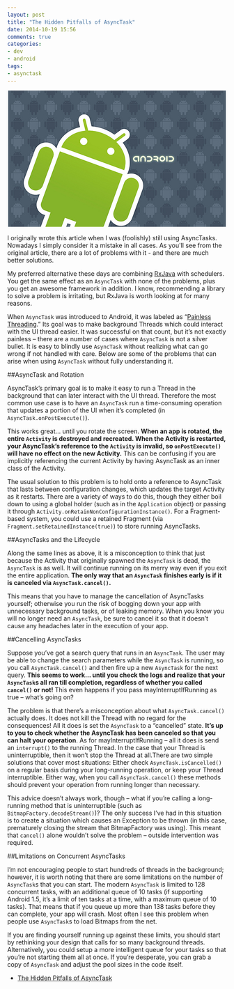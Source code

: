 ```yaml
---
layout: post
title: "The Hidden Pitfalls of AsyncTask"
date: 2014-10-19 15:56
comments: true
categories: 
- dev
- android
tags:
- asynctask
---
```

<p><center><img src="/images/android_logo.jpg"/></center></p>

I originally wrote this article when I was (foolishly) still using AsyncTasks. Nowadays I simply consider it a mistake in all cases. As you'll see from the original article, there are a lot of problems with it - and there are much better solutions.

My preferred alternative these days are combining [RxJava](https://github.com/Netflix/RxJava) with schedulers. You get the same effect as an ``AsyncTask`` with none of the problems, plus you get an awesome framework in addition. I know, recommending a library to solve a problem is irritating, but RxJava is worth looking at for many reasons.

When ``AsyncTask`` was introduced to Android, it was labeled as “[Painless Threading](http://android-developers.blogspot.com/2009/05/painless-threading.html).” Its goal was to make background Threads which could interact with the UI thread easier. It was successful on that count, but it’s not exactly painless – there are a number of cases where ``AsyncTask`` is not a silver bullet. It is easy to blindly use ``AsyncTask`` without realizing what can go wrong if not handled with care. Below are some of the problems that can arise when using ``AsyncTask`` without fully understanding it.

<!-- more -->

##AsyncTask and Rotation

AsyncTask’s primary goal is to make it easy to run a Thread in the background that can later interact with the UI thread. Therefore the most common use case is to have an ``AsyncTask`` run a time-consuming operation that updates a portion of the UI when it’s completed (in ``AsyncTask.onPostExecute()``).

This works great… until you rotate the screen. **When an app is rotated, the entire ``Activity`` is destroyed and recreated. When the Activity is restarted, your AsyncTask’s reference to the ``Activity`` is invalid, so ``onPostExecute()`` will have no effect on the new Activity.** This can be confusing if you are implicitly referencing the current Activity by having AsyncTask as an inner class of the Activity.

The usual solution to this problem is to hold onto a reference to AsyncTask that lasts between configuration changes, which updates the target Activity as it restarts. There are a variety of ways to do this, though they either boil down to using a global holder (such as in the ``Application`` object) or passing it through ``Activity.onRetainNonConfigurationInstance()``. For a Fragment-based system, you could use a retained Fragment (via ``Fragment.setRetainedInstance(true)``) to store running AsyncTasks.

##AsyncTasks and the Lifecycle

Along the same lines as above, it is a misconception to think that just because the Activity that originally spawned the ``AsyncTask`` is dead, the ``AsyncTask`` is as well. It will continue running on its merry way even if you exit the entire application. **The only way that an ``AsyncTask`` finishes early is if it is canceled via ``AsyncTask.cancel()``.**

This means that you have to manage the cancellation of AsyncTasks yourself; otherwise you run the risk of bogging down your app with unnecessary background tasks, or of leaking memory. When you know you will no longer need an ``AsyncTask``, be sure to cancel it so that it doesn’t cause any headaches later in the execution of your app.

##Cancelling AsyncTasks

Suppose you’ve got a search query that runs in an ``AsyncTask``. The user may be able to change the search parameters while the ``AsyncTask`` is running, so you call ``AsyncTask.cancel()`` and then fire up a new ``AsyncTask`` for the next query. **This seems to work… until you check the logs and realize that your ``AsyncTask``s all ran till completion, regardless of whether you called ``cancel()`` or not!** This even happens if you pass mayInterruptIfRunning as true – what’s going on?

The problem is that there’s a misconception about what ``AsyncTask.cancel()`` actually does. It does not kill the Thread with no regard for the consequences! All it does is set the ``AsyncTask`` to a “cancelled” state. **It’s up to you to check whether the AsyncTask has been canceled so that you can halt your operation**. As for mayInterruptIfRunning – all it does is send an ``interrupt()`` to the running Thread. In the case that your Thread is uninterruptible, then it won’t stop the Thread at all.There are two simple solutions that cover most situations: Either check ``AsyncTask.isCancelled()`` on a regular basis during your long-running operation, or keep your Thread interruptible. Either way, when you call ``AsyncTask.cancel()`` these methods should prevent your operation from running longer than necessary.

This advice doesn’t always work, though – what if you’re calling a long-running method that is uninterruptible (such as ``BitmapFactory.decodeStream()``)? The only success I’ve had in this situation is to create a situation which causes an Exception to be thrown (in this case, prematurely closing the stream that BitmapFactory was using). This meant that ``cancel()`` alone wouldn’t solve the problem – outside intervention was required.

##Limitations on Concurrent AsyncTasks

I’m not encouraging people to start hundreds of threads in the background; however, it is worth noting that there are some limitations on the number of ``AsyncTask``s that you can start. The modern ``AsyncTask`` is limited to 128 concurrent tasks, with an additional queue of 10 tasks (if supporting Android 1.5, it’s a limit of ten tasks at a time, with a maximum queue of 10 tasks). That means that if you queue up more than 138 tasks before they can complete, your app will crash. Most often I see this problem when people use ``AsyncTask``s to load Bitmaps from the net.

If you are finding yourself running up against these limits, you should start by rethinking your design that calls for so many background threads. Alternatively, you could setup a more intelligent queue for your tasks so that you’re not starting them all at once. If you’re desperate, you can grab a copy of ``AsyncTask`` and adjust the pool sizes in the code itself.

+ [The Hidden Pitfalls of AsyncTask](http://blog.danlew.net/2014/06/21/the-hidden-pitfalls-of-asynctask/)
